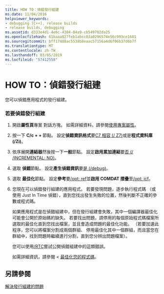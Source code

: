 ```yaml
---
title: HOW TO：偵錯發行組建
ms.date: 11/04/2016
helpviewer_keywords:
- debugging [C++], release builds
- release builds, debugging
ms.assetid: d333e4d1-4e6c-4384-84a9-cb549702da25
ms.openlocfilehash: 61baaa827feb1abcc03a0296574e56c993ce1681
ms.sourcegitcommit: bff17488ac5538b8eaac57156a4d6f06b37d6b7f
ms.translationtype: MT
ms.contentlocale: zh-TW
ms.lasthandoff: 03/05/2019
ms.locfileid: "57412558"
---
```

# <a name="how-to-debug-a-release-build"></a>HOW TO：偵錯發行組建

您可以偵錯應用程式的發行組建。

### <a name="to-debug-a-release-build"></a>若要偵錯發行組建

1. 開啟**屬性頁**專案 對話方塊。 如需詳細資料，請參閱[使用專案屬性](../../ide/working-with-project-properties.md)。

1. 按一下  **C/c + +** 節點。 設定**偵錯資訊格式**要[C7 相容 (/ Z7)](../../build/reference/z7-zi-zi-debug-information-format.md)或是**程式資料庫 (/Zi)**。

1. 依序展開**連結器**然後按一下**一般**節點。 設定**啟用累加連結**要[否 (/ /INCREMENTAL: NO)](../../build/reference/incremental-link-incrementally.md)。

1. 選取 **偵錯**節點。 設定**產生偵錯資訊**要[是 (/debug)](../../build/reference/debug-generate-debug-info.md)。

1. 選取 **最佳化**節點。 設定**參考**要[/opt: ref](../../build/reference/opt-optimizations.md)並**啟用 COMDAT 摺疊**至[/opt: icf](../../build/reference/opt-optimizations.md)。

1. 您現在可以偵錯發行組建的應用程式。 若要發現問題，逐步執行程式碼 （或使用 Just In Time 偵錯），直到您找出發生失敗的位置，然後判斷不正確的參數或程式碼。

   如果應用程式是在偵錯組建中，但在發行組建會失敗，其中一個編譯器最佳化可能會公開於原始碼的缺失。 若要找出問題，請停用的每個原始程式碼檔案所選取的最佳化直到您找出檔案，並且會造成問題的最佳化功能。 （若要加速此程序，您可以將檔案分割成兩個群組、 停用最佳化其中一個群組，而且當您在群組中，找到問題時繼續進行分割，直到您分辨出問題檔案）。

   您可以使用[/RTC](../../build/reference/rtc-run-time-error-checks.md)嘗試公開偵錯組建中的這類錯誤。

   如需詳細資訊，請參閱 <<c0> [ 最佳化您的程式碼](../../build/reference/optimizing-your-code.md)。

## <a name="see-also"></a>另請參閱

[解決發行組建的問題](../../build/reference/fixing-release-build-problems.md)
